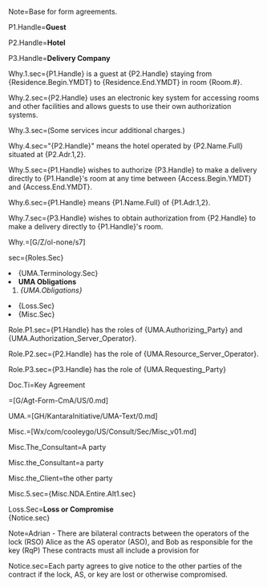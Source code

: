 Note=Base for form agreements.

P1.Handle=<b>Guest</b>

P2.Handle=<b>Hotel</b>

P3.Handle=<b>Delivery Company</b>

Why.1.sec={P1.Handle} is a guest at {P2.Handle} staying from {Residence.Begin.YMDT} to {Residence.End.YMDT} in room {Room.#}.

Why.2.sec={P2.Handle} uses an electronic key system for accessing rooms and other facilities and allows guests to use their own authorization systems.

Why.3.sec=(Some services incur additional charges.)

Why.4.sec="{P2.Handle}" means the hotel operated by {P2.Name.Full} situated at {P2.Adr.1,2}.

Why.5.sec={P1.Handle} wishes to authorize {P3.Handle} to make a delivery directly to {P1.Handle}'s room at any time between {Access.Begin.YMDT} and {Access.End.YMDT}.  

Why.6.sec={P1.Handle} means {P1.Name.Full} of {P1.Adr.1,2}.

Why.7.sec={P3.Handle} wishes to obtain authorization from {P2.Handle} to make a delivery directly to {P1.Handle}'s room.  

Why.=[G/Z/ol-none/s7]

sec={Roles.Sec}<li>{UMA.Terminology.Sec}<li><b>UMA Obligations</b><ol><li><i>{UMA.Obligations}</i></ol><li>{Loss.Sec}<li>{Misc.Sec}

Role.P1.sec={P1.Handle} has the roles of {UMA.Authorizing_Party} and {UMA.Authorization_Server_Operator}.

Role.P2.sec={P2.Handle} has the role of {UMA.Resource_Server_Operator}.

Role.P3.sec={P3.Handle} has the role of {UMA.Requesting_Party}


Doc.Ti=Key Agreement

=[G/Agt-Form-CmA/US/0.md]

UMA.=[GH/KantaraInitiative/UMA-Text/0.md]

Misc.=[Wx/com/cooleygo/US/Consult/Sec/Misc_v01.md]

Misc.The_Consultant=A party

Misc.the_Consultant=a party

Misc.the_Client=the other party

Misc.5.sec={Misc.NDA.Entire.Alt1.sec}

Loss.Sec=<b>Loss or Compromise</b><br>{Notice.sec}

Note=Adrian - There are bilateral contracts between the operators of the lock (RSO) Alice as the AS operator (ASO), and Bob as responsible for the key (RqP)  These contracts must all include a provision for 

Notice.sec=Each party agrees to give notice to the other parties of the contract if the lock, AS, or key are lost or otherwise compromised.